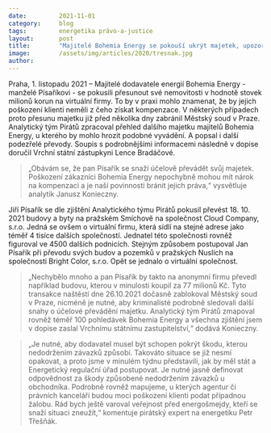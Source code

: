 ```yaml
---
date:         2021-11-01
category:     blog
tags:         energetika právo-a-justice
layout:       post
title:        "Majitelé Bohemia Energy se pokouší ukrýt majetek, upozorňují Piráti v dopise Lenku Bradáčovou. Ohrozilo by to kompenzace pro poškozené klienty"
image:        /assets/img/articles/2020/tresnak.jpg
author:       
---
```




Praha, 1. listopadu 2021 – Majitelé dodavatele energií Bohemia Energy - manželé Písaříkovi - se pokusili přesunout své nemovitosti v hodnotě stovek milionů korun na virtuální firmy. To by v praxi mohlo znamenat, že by jejich poškození klienti neměli z čeho získat kompenzace. V některých případech proto přesunu majetku již před několika dny zabránil Městský soud v Praze. Analytický tým Pirátů zpracoval přehled dalšího majetku majitelů Bohemia Energy, u kterého by mohlo hrozit podobné vyvádění. A popsal i další podezřelé převody. Soupis s podrobnějšími informacemi následně v dopise doručil Vrchní státní zástupkyni Lence Bradáčové. 

> „Obávám se, že pan Písařík se snaží účelově převádět svůj majetek. Poškození zákazníci Bohemia Energy nepochybně mohou mít nárok na kompenzaci a je naší povinnosti bránit jejich práva,“ vysvětluje analytik Janusz Konieczny.

Jiří Písařík se dle zjištění Analytického týmu Pirátů pokusil převést 18. 10. 2021 budovy a byty na pražském Smíchově na společnost Cloud Company, s.r.o. Jedná se ovšem o virtuální firmu, která sídlí na stejné adrese jako téměř 4 tisíce dalších společností. Jednatel této společnosti rovněž figuroval ve 4500 dalších podnicích. Stejným způsobem postupoval Jan Písařík při převodu svých budov a pozemků v pražských Nuslích na společnosti Bright Color, s.r.o. Opět se jednalo o virtuální společnost. 

> „Nechybělo mnoho a pan Písařík by takto na anonymní firmu převedl například budovu, kterou v minulosti koupil za 77 milionů Kč. Tyto transakce naštěstí dne 26.10.2021 dočasně zablokoval Městský soud v Praze, nicméně je nutné, aby kriminalisté podrobně sledovali další snahy o účelové převádění majetku. Analytický tým Pirátů zmapoval rovněž téměř 100 pohledávek Bohemia Energy a všechna zjištění jsem v dopise zaslal Vrchnímu státnímu zastupitelství,“ dodává Konieczny. 

> „Je nutné, aby dodavatel musel být schopen pokrýt škodu, kterou nedodržením závazků způsobí. Takováto situace se již nesmí opakovat, a proto jsme v minulém týdnu představili, jak by měl stát a Energetický regulační úřad postupovat. Je nutné jasně definovat odpovědnost za škody způsobené nedodržením závazků u obchodníka. Podrobně rovněž mapujeme, u kterých agentur či právních kanceláří budou moci poškození klienti podat případnou žalobu. Rád bych ještě varoval veřejnost před energošmejdy, kteří se snaží situaci zneužít,“ komentuje pirátský expert na energetiku Petr Třešňák. 
